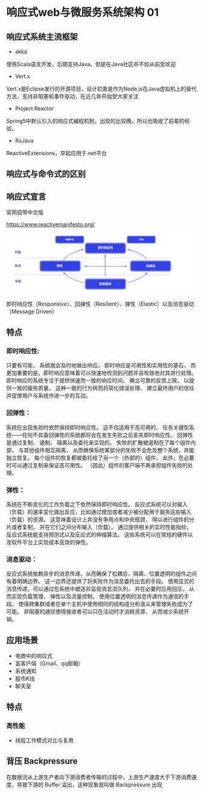 # 响应式web与微服务系统架构 01

## 响应式系统主流框架

- akka

使用Scala语言开发，后期支持Java，但是在Java社区并不如从前受欢迎

- Vert.x

Vert.x是Eclipse发行的开源项目，设计初衷是作为Node.js在Java虚拟机上的替代方法，支持非阻塞和事件驱动，在近几年开始受大家关注

- Project Reactor

Spring5中默认引入的响应式编程机制，出现的比较晚，所以也吸收了前辈的经验。

- RxJava

ReactiveExtensions，早起应用于.net平台

## 响应式与命令式的区别

## 响应式宣言

官网自带中文版

https://www.reactivemanifesto.org/



![e099440b0d6df5034eee52599af8a3911e5.jpg](images/e099440b0d6df5034eee52599af8a3911e5.jpg)

即时响应性（Responsive）、回弹性（Resilient）、弹性（Elastic）以及消息驱动（Message Driven）

## 特点

### 即时响应性:

只要有可能， 系统就会及时地做出响应。 即时响应是可用性和实用性的基石， 而更加重要的是，即时响应意味着可以快速地检测到问题并且有效地对其进行处理。 即时响应的系统专注于提供快速而一致的响应时间， 确立可靠的反馈上限， 以提供一致的服务质量。 这种一致的行为转而将简化错误处理、 建立最终用户的信任并促使用户与系统作进一步的互动。

### 回弹性：

系统在出现失败时依然保持即时响应性。 这不仅适用于高可用的、 任务关键型系统——任何不具备回弹性的系统都将会在发生失败之后丢失即时响应性。 回弹性是通过复制、 遏制、 隔离以及委托来实现的。 失败的扩散被遏制在了每个组件内部， 与其他组件相互隔离， 从而确保系统某部分的失败不会危及整个系统，并能独立恢复。 每个组件的恢复都被委托给了另一个（外部的）组件， 此外，在必要时可以通过复制来保证高可用性。 （因此）组件的客户端不再承担组件失败的处理。



### 弹性： 

系统在不断变化的工作负载之下依然保持即时响应性。 反应式系统可以对输入（负载）的速率变化做出反应，比如通过增加或者减少被分配用于服务这些输入（负载）的资源。 这意味着设计上并没有争用点和中央瓶颈， 得以进行组件的分片或者复制， 并在它们之间分布输入（负载）。 通过提供相关的实时性能指标， 反应式系统能支持预测式以及反应式的伸缩算法。 这些系统可以在常规的硬件以及软件平台上实现成本高效的弹性。



### 消息驱动：

反应式系统依赖异步的消息传递，从而确保了松耦合、隔离、位置透明的组件之间有着明确边界。 这一边界还提供了将失败作为消息委托出去的手段。 使用显式的消息传递，可以通过在系统中塑造并监视消息流队列， 并在必要时应用回压， 从而实现负载管理、 弹性以及流量控制。 使用位置透明的消息传递作为通信的手段， 使得跨集群或者在单个主机中使用相同的结构成分和语义来管理失败成为了可能。 非阻塞的通信使得接收者可以只在活动时才消耗资源， 从而减少系统开销。



## 应用场景

- 电商中的响应式
- 富客户端（Gmail、qq邮箱）
- 系统通知
- 股市K线
- 聊天室

## 特点

### 高性能

- 线程工作模式对比与复用

## 背压 Backpressure 

在数据流从上游生产者向下游消费者传输的过程中，上游生产速度大于下游消费速度，导致下游的 Buffer 溢出，这种现象就叫做 Backpressure 出现